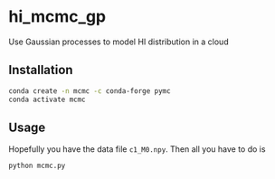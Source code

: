 # hi_mcmc_gp
Use Gaussian processes to model HI distribution in a cloud

## Installation
```bash
conda create -n mcmc -c conda-forge pymc
conda activate mcmc
```

## Usage
Hopefully you have the data file `c1_M0.npy`. Then all you have to do is
```bash
python mcmc.py
```
